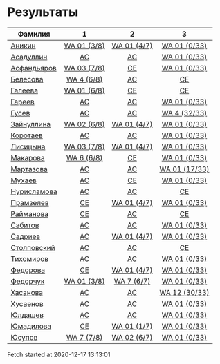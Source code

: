 # Результаты
Фамилия | 1| 2| 3
---|:---:|:---:|:---:
[Аникин](Аникин/README.md)  | [WA 01 (3/8)](Аникин/1.md) | [WA 01 (4/7)](Аникин/2.md) | [WA 01 (0/33)](Аникин/3.md)
[Асадуллин](Асадуллин/README.md)  | [AC](Асадуллин/1.md) | [AC](Асадуллин/2.md) | [WA 01 (0/33)](Асадуллин/3.md)
[Асфандьяров](Асфандьяров/README.md)  | [WA 03 (7/8)](Асфандьяров/1.md) | [CE](Асфандьяров/2.md) | [WA 01 (0/33)](Асфандьяров/3.md)
[Белесова](Белесова/README.md)  | [WA 4 (6/8)](Белесова/1.md) | [AC](Белесова/2.md) | [CE](Белесова/3.md)
[Галеева](Галеева/README.md)  | [WA 01 (6/8)](Галеева/1.md) | [CE](Галеева/2.md) | [CE](Галеева/3.md)
[Гареев](Гареев/README.md)  | [AC](Гареев/1.md) | [AC](Гареев/2.md) | [WA 01 (0/33)](Гареев/3.md)
[Гусев](Гусев/README.md)  | [AC](Гусев/1.md) | [AC](Гусев/2.md) | [WA 4 (32/33)](Гусев/3.md)
[Зайнуллина](Зайнуллина/README.md)  | [WA 02 (6/8)](Зайнуллина/1.md) | [WA 01 (4/7)](Зайнуллина/2.md) | [WA 01 (0/33)](Зайнуллина/3.md)
[Коротаев](Коротаев/README.md)  | [AC](Коротаев/1.md) | [AC](Коротаев/2.md) | [WA 01 (0/33)](Коротаев/3.md)
[Лисицына](Лисицына/README.md)  | [WA 03 (7/8)](Лисицына/1.md) | [WA 01 (4/7)](Лисицына/2.md) | [WA 01 (0/33)](Лисицына/3.md)
[Макарова](Макарова/README.md)  | [WA 6 (6/8)](Макарова/1.md) | [CE](Макарова/2.md) | [WA 01 (0/33)](Макарова/3.md)
[Мартазова](Мартазова/README.md)  | [AC](Мартазова/1.md) | [AC](Мартазова/2.md) | [WA 01 (17/33)](Мартазова/3.md)
[Мухаев](Мухаев/README.md)  | [AC](Мухаев/1.md) | [CE](Мухаев/2.md) | [WA 01 (0/33)](Мухаев/3.md)
[Нурисламова](Нурисламова/README.md)  | [AC](Нурисламова/1.md) | [AC](Нурисламова/2.md) | [CE](Нурисламова/3.md)
[Прамзелев](Прамзелев/README.md)  | [CE](Прамзелев/1.md) | [WA 01 (4/7)](Прамзелев/2.md) | [WA 01 (0/33)](Прамзелев/3.md)
[Райманова](Райманова/README.md)  | [CE](Райманова/1.md) | [AC](Райманова/2.md) | [CE](Райманова/3.md)
[Сабитов](Сабитов/README.md)  | [AC](Сабитов/1.md) | [AC](Сабитов/2.md) | [WA 01 (0/33)](Сабитов/3.md)
[Садриев](Садриев/README.md)  | [AC](Садриев/1.md) | [WA 01 (4/7)](Садриев/2.md) | [WA 01 (0/33)](Садриев/3.md)
[Столповский](Столповский/README.md)  | [AC](Столповский/1.md) | [AC](Столповский/2.md) | [CE](Столповский/3.md)
[Тихомиров](Тихомиров/README.md)  | [AC](Тихомиров/1.md) | [AC](Тихомиров/2.md) | [WA 01 (0/33)](Тихомиров/3.md)
[Федорова](Федорова/README.md)  | [CE](Федорова/1.md) | [WA 01 (4/7)](Федорова/2.md) | [WA 01 (0/33)](Федорова/3.md)
[Федорчук](Федорчук/README.md)  | [WA 01 (3/8)](Федорчук/1.md) | [WA 7 (6/7)](Федорчук/2.md) | [WA 01 (0/33)](Федорчук/3.md)
[Хасанова](Хасанова/README.md)  | [AC](Хасанова/1.md) | [AC](Хасанова/2.md) | [WA 12 (30/33)](Хасанова/3.md)
[Хусаенов](Хусаенов/README.md)  | [AC](Хусаенов/1.md) | [AC](Хусаенов/2.md) | [WA 01 (0/33)](Хусаенов/3.md)
[Юлдашев](Юлдашев/README.md)  | [AC](Юлдашев/1.md) | [AC](Юлдашев/2.md) | [WA 01 (0/33)](Юлдашев/3.md)
[Юмадилова](Юмадилова/README.md)  | [CE](Юмадилова/1.md) | [WA 01 (1/7)](Юмадилова/2.md) | [WA 01 (0/33)](Юмадилова/3.md)
[Юсупов](Юсупов/README.md)  | [WA 7 (7/8)](Юсупов/1.md) | [WA 02 (6/7)](Юсупов/2.md) | [WA 01 (0/33)](Юсупов/3.md)

Fetch started at 2020-12-17 13:13:01
